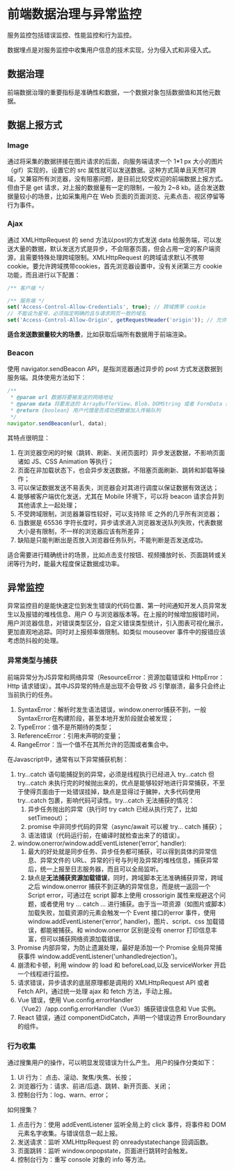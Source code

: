 # 前端数据治理与异常监控

服务监控包括错误监控、性能监控和行为监控。

数据埋点是对服务监控中收集用户信息的技术实现，分为侵入式和非侵入式。

## 数据治理

前端数据治理的重要指标是准确性和数据，一个数据对象包括数据值和其他元数据。

## 数据上报方式

### Image

通过将采集的数据拼接在图片请求的后面，向服务端请求一个 1*1 px 大小的图片（gif）实现的，设置它的 src 属性就可以发送数据。这种方式简单且天然可跨域，又兼容所有浏览器，没有阻塞问题，是目前比较受欢迎的前端数据上报方式。但由于是 get 请求，对上报的数据量有一定的限制，一般为 2~8 kb。适合发送数据量较小的场景，比如采集用户在 Web 页面的页面浏览、元素点击、视区停留等行为事件。

### Ajax

通过 XMLHttpRequest 的 send 方法以post的方式发送 data 给服务端，可以发送大量的数据，默认发送方式是异步，不会阻塞页面，但会占用一定的客户端资源，且需要特殊处理跨域限制。XMLHttpRequest 的跨域请求默认不携带 cookie。要允许跨域携带cookies，首先浏览器设置中，没有关闭第三方 cookie 功能，而且进行以下配置：

```javascript
/** 客户端 */

/** 服务端 */
set('Access-Control-Allow-Credentials', true); // 跨域携带 cookie
// 不能设为星号，必须指定明确的且与请求网页一致的域名
set('Access-Control-Allow-Origin', getRequestHeader('origin')); // 允许跨域
```

**适合发送数据量较大的场景**，比如获取后端所有数据用于前端渲染。

### Beacon

使用 navigator.sendBeacon API，是指浏览器通过异步的 post 方式发送数据到服务端。具体使用方法如下：

```javascript
/**
 * @param url 数据将要被发送的网络地址
 * @param data 将要发送的 ArrayBufferView、Blob、DOMString 或者 FormData 类型的数据
 * @return {boolean} 用户代理是否成功把数据加入传输队列
 */
navigator.sendBeacon(url, data);
```

其特点很明显： 
1. 在浏览器空闲的时候（跳转、刷新、关闭页面时）异步发送数据，不影响页面诸如 JS、CSS Animation 等执行；
2. 页面在非加载状态下，也会异步发送数据，不阻塞页面刷新、跳转和卸载等操作；
3. 可以保证数据发送不易丢失，浏览器会对其进行调度以保证数据有效送达；
4. 能够被客户端优化发送，尤其在 Mobile 环境下，可以将 beacon 请求合并到其他请求上一起处理；
5. 不受跨域限制，浏览器兼容性较好，可以支持除 IE 之外的几乎所有浏览器；
6. 当数据是 65536 字符长度时，异步请求进入浏览器发送队列失败，代表数据大小是有限制，不一样的浏览器应该有所差异； 
7. 缺陷是只能判断出是否放入浏览器任务队列，不能判断是否发送成功。

适合需要进行精确统计的场景，比如点击支付按钮、视频播放时长、页面跳转或关闭等行为时，能最大程度保证数据成功率。

## 异常监控

异常监控目的是能快速定位到发生错误的代码位置、第一时间通知开发人员异常发生以及报错的堆栈信息、用户 O 与浏览器版本等。在上报的时候增加报错时间，用户浏览器信息，对错误类型区分，自定义错误类型统计，引入图表可视化展示，更加直观地追踪。同时对上报频率做限制。如类似 mouseover 事件中的报错应该考虑防抖般的处理。

### 异常类型与捕获

前端异常分为JS异常和网络异常（ResourceError：资源加载错误和 HttpError：Http 请求错误）。其中JS异常的特点是出现不会导致 JS 引擎崩溃，最多只会终止当前执行的任务。
1. SyntaxError：解析时发生语法错误，window.onerror捕获不到，一般 SyntaxError在构建阶段，甚至本地开发阶段就会被发现；
2. TypeError：值不是所期待的类型；
3. ReferenceError：引用未声明的变量；
4. RangeError：当一个值不在其所允许的范围或者集合中。

在Javascript中，通常有以下异常捕获机制：
1. try…catch 语句能捕捉到的异常，必须是线程执行已经进入 try...catch 但 try...catch 未执行完的时候抛出来的，优点是能够较好地进行异常捕获，不至于使得页面由于一处错误挂掉，缺点是显得过于臃肿，大多代码使用 try...catch 包裹，影响代码可读性。try...catch 无法捕获的情况：
    1. 异步任务抛出的异常（执行时 try catch 已经从执行完了，比如 setTimeout）；
    2. promise 中非同步代码的异常（async/await 可以被 try... catch 捕获）；
    3. 语法错误（代码运行前，在编译时就检查出来了的错误）。
2. window.onerror/window.addEventListener(‘error’, handler):
    1. 最大的好处就是同步任务、异步任务都可捕获，可以得到具体的异常信息、异常文件的 URL、异常的行号与列号及异常的堆栈信息，捕获异常后，统一上报至日志服务器，而且可以全局监听。
    1. 缺点是**无法捕获资源加载错误**，同时，跨域脚本无法准确捕获异常，跨域之后 window.onerror 捕获不到正确的异常信息，而是统一返回一个 Script error，可通过在 script 脚本上使用 crossorigin 属性来规避这个问题，或者使用 try ... catch ... 进行捕获。由于当一项资源（如图片或脚本）加载失败，加载资源的元素会触发一个 Event 接口的error 事件，使用 window.addEventListener(‘error’, handler)，图片、script、css 加载错误，都能被捕获。和 window.onerror 区别是没有 onerror 打印信息丰富，但可以捕获网络资源加载错误。
3. Promise 内部异常，为防止遗漏处理，最好是添加一个 Promise 全局异常捕获事件 window.addEventListener('unhandledrejection')。
4. 崩溃和卡顿，利用 window 的 load 和 beforeLoad,以及 serviceWorker 开启一个线程进行监控。
5. 请求错误，异步请求的底层原理都是调用的 XMLHttpRequest API 或者 Fetch API，通过统一处理 ajax 和 fetch 方法，手动上报。
6. Vue 错误，使用 Vue.config.errorHandler（Vue2）/app.config.errorHandler（Vue3）捕获错误信息和 Vue 实例。
7. React 错误，通过 componentDidCatch，声明一个错误边界 ErrorBoundary 的组件。

### 行为收集

通过搜集用户的操作，可以明显发现错误为什么产生。 用户的操作分类如下：
1. UI 行为： 点击、滚动、聚焦/失焦、长按；
2. 浏览器行为：请求、前进/后退、跳转、新开页面、关闭；
3. 控制台行为：log、warn、error；

如何搜集？
1. 点击行为：使用 addEventListener 监听全局上的 click 事件，将事件和 DOM 元素名字收集。与错误信息一起上报。
2. 发送请求：监听 XMLHttpRequest 的 onreadystatechange 回调函数。
3. 页面跳转：监听 window.onpopstate，页面进行跳转时会触发。
4. 控制台行为：重写 console 对象的 info 等方法。